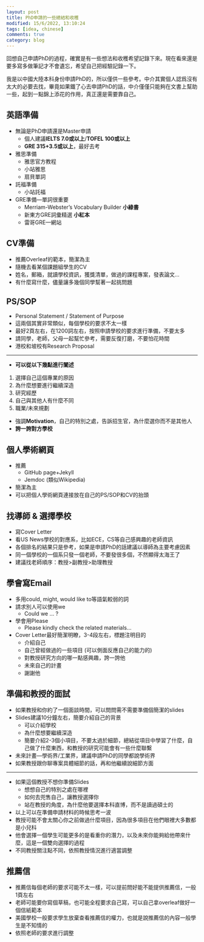 ```yaml
---
layout: post
title: PhD申請的一些總結和收穫
modified: 15/6/2022, 13:10:24
tags: [idea, chinese]
comments: true
category: blog
---
```


回想自己申請PhD的過程，確實是有一些想法和收穫希望記錄下來。現在看來還是要多寫多做筆記才不會遺忘，希望自己把經驗記錄一下。

我是以中國大陸本科身份申請PhD的，所以僅供一些參考。中介其實個人認爲沒有太大的必要去找，畢竟如果鐵了心去申請PhD的話，中介僅僅只能夠在文書上幫助一些，起到一點錦上添花的作用，真正還是需要靠自己。

## 英語準備
* 無論是PhD申請還是Master申請
  * 個人建議**IELTS 7.0或以上**/**TOFEL 100或以上**
  * **GRE 315+3.5或以上**，最好去考
* 雅思準備
  * 雅思官方教程
  * 小站雅思
  * 扇貝單詞
* 託福準備
  * 小站託福
* GRE準備—單詞很重要
  * Merriam-Webster’s Vocabulary Builder **小綠書**
  * 新東方GRE詞彙精選 **小紅本**
  * 雷哥GRE—網站

## CV準備
* 推薦Overleaf的範本，簡潔為主
* 隨機去看某個課題組學生的CV
* 姓名，郵箱，就讀學校資訊，獲獎清單，做過的課程專案，發表論文…
* 有什麼寫什麼，儘量讓多幾個同學幫著一起挑問題

## PS/SOP
* Personal Statement / Statement of Purpose
* 這兩個其實非常類似，每個學校的要求不太一樣
* 最好2頁左右，在1200詞左右，按照申請學校的要求進行準備，不要太多
* 請同學，老師，父母一起幫忙參考，需要反復打磨，不要怕花時間
* 港校和坡校有Research Proposal

---

* **可以從以下幾點進行闡述**
1.	選擇自己這個專業的原因
2.	為什麼想要進行繼續深造
3.	研究經歷
4.	自己與其他人有什麼不同
5.	職業/未來規劃
* 強調**Motivation**，自己的特別之處，告訴招生官，為什麼選你而不是其他人
* **誇一誇對方學校**

## 個人學術網頁
* 推薦
  * GitHub page+Jekyll
  * Jemdoc (類似Wikipedia)
* 簡潔為主
* 可以把個人學術網頁連接放在自己的PS/SOP和CV的抬頭

## 找導師 & 選擇學校

* 寫Cover Letter
* 看US News學校的對應系，比如ECE，CS等自己感興趣的老師資訊
* 各個排名的結果只是參考，如果是申請PhD的話建議以導師為主要考慮因素
* 同一個學校的一個系只發一個老師，不要發很多個，不然顯得太海王了
* 建議找老師順序：教授>副教授>助理教授

## 學會寫Email
* 多用could, might, would like to等語氣較弱的詞
* 請求別人可以使用we
  * Could we … ?
* 學會用Please
  * Please kindly check the related materials…
* Cover Letter最好簡潔明瞭，3-4段左右，標題注明目的
  * 介紹自己
  * 自己曾經做過的一些項目 (可以側面反應自己的能力的)
  * 對教授研究方向的哪一點感興趣，誇一誇他
  * 未來自己的計畫
  * 謝謝他

## 準備和教授的面試

* 如果教授和你約了一個面談時間，可以問問需不需要準備個簡潔的slides
* Slides建議10分鐘左右，簡要介紹自己的背景
  * 可以介紹學校
  * 為什麼想要繼續深造
  * 簡要介紹2-3個小項目，不要太過於細節，總結從項目中學習了什麼，自己做了什麼東西，和教授的研究可能會有一些什麼聯繫
* 未來計畫—學術界/工業界，建議申請PhD的同學都說學術界
* 如果教授跟你聊專案具體細節的話，再和他繼續說細節方面

---
* 如果這個教授不想你準備Slides
  * 想想自己的特別之處在哪裡
  * 如何去兜售自己，讓教授選擇你
  * 站在教授的角度，為什麼他要選擇本科直博，而不是讀過碩士的
* 以上可以在準備申請材料的時候思考一波
* 教授可能不會太關心你之前做過什麼項目，因為很多項目在他們眼裡大多數都是小兒科
* 他會選擇一個學生可能更多的是看重你的潛力，以及未來你能夠給他帶來什麼，這是一個雙向選擇的過程
* 不同教授關注點不同，依照教授情況進行適當調整

## 推薦信
* 推薦信每個老師的要求可能不太一樣，可以提前問好能不能提供推薦信，一般1頁左右
* 老師可能要你寫個草稿，也可能全程要求自己寫，可以自己拿overleaf做好一個信紙範本
* 美國學校一般要求學生放棄查看推薦信的權力，也就是說推薦信的內容一般學生是不知情的
* 依照老師的要求進行調整

